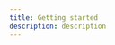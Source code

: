 ```yaml
---
title: Getting started
description: description
---
```


<inline-fragment platform="js" src="/fragments/js/getting-started.md"></inline-fragment>
<inline-fragment platform="ios" src="~/sdk/auth/fragments/ios/getting-started.md"></inline-fragment>
<inline-fragment platform="android" src="~/sdk/auth/fragments/android/getting-started.md"></inline-fragment>